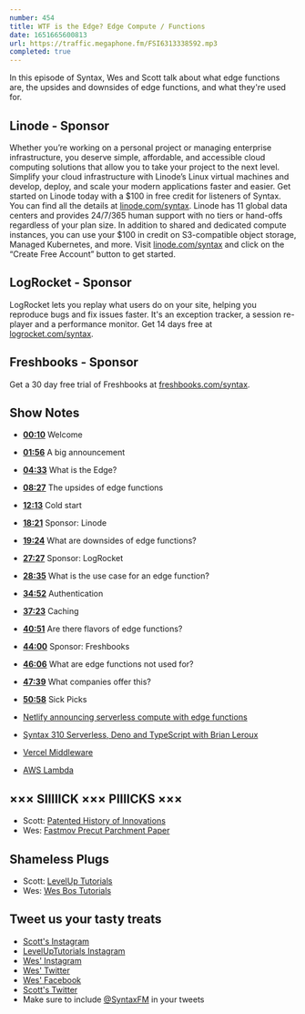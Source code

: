 ```yaml
---
number: 454
title: WTF is the Edge? Edge Compute / Functions
date: 1651665600813
url: https://traffic.megaphone.fm/FSI6313338592.mp3
completed: true
---
```


In this episode of Syntax, Wes and Scott talk about what edge functions are, the upsides and downsides of edge functions, and what they're used for.

## Linode  - Sponsor

Whether you’re working on a personal project or managing enterprise infrastructure, you deserve simple, affordable, and accessible cloud computing solutions that allow you to take your project to the next level. Simplify your cloud infrastructure with Linode’s Linux virtual machines and develop, deploy, and scale your modern applications faster and easier. Get started on Linode today with a $100 in free credit for listeners of Syntax. You can find all the details at [linode.com/syntax](https://linode.com/syntax). Linode has 11 global data centers and provides 24/7/365 human support with no tiers or hand-offs regardless of your plan size. In addition to shared and dedicated compute instances, you can use your $100 in credit on S3-compatible object storage, Managed Kubernetes, and more. Visit [linode.com/syntax](https://linode.com/syntax) and click on the “Create Free Account” button to get started.

## LogRocket - Sponsor

LogRocket lets you replay what users do on your site, helping you reproduce bugs and fix issues faster. It's an exception tracker, a session re-player and a performance monitor. Get 14 days free at [logrocket.com/syntax](https://logrocket.com/syntax).

## Freshbooks - Sponsor

Get a 30 day free trial of Freshbooks at [freshbooks.com/syntax](https://freshbooks.com/syntax).

## Show Notes

* **[00:10](#t=00:10)** Welcome
* **[01:56](#t=01:56)** A big announcement
* **[04:33](#t=04:33)** What is the Edge?
* **[08:27](#t=08:27)** The upsides of edge functions
* **[12:13](#t=12:13)** Cold start
* **[18:21](#t=18:21)** Sponsor: Linode
* **[19:24](#t=19:24)** What are downsides of edge functions?
* **[27:27](#t=27:27)** Sponsor: LogRocket
* **[28:35](#t=28:35)** What is the use case for an edge function?
* **[34:52](#t=34:52)** Authentication
* **[37:23](#t=37:23)** Caching
* **[40:51](#t=40:51)** Are there flavors of edge functions?
* **[44:00](#t=44:00)** Sponsor: Freshbooks
* **[46:06](#t=46:06)** What are edge functions not used for?
* **[47:39](#t=47:39)** What companies offer this?
* **[50:58](#t=50:58)** Sick Picks

* [Netlify announcing serverless compute with edge functions](https://www.netlify.com/blog/announcing-serverless-compute-with-edge-functions)

* [Syntax 310 Serverless, Deno and TypeScript with Brian Leroux](https://syntax.fm/show/310/serverless-deno-and-typescript-with-brian-leroux)

* [Vercel Middleware](https://vercel.com/docs/concepts/functions)

* [AWS Lambda](https://aws.amazon.com/lambda/)

## ××× SIIIIICK ××× PIIIICKS ×××

* Scott: [Patented History of Innovations](https://podcasts.apple.com/us/podcast/the-origin-of-zero/id1612089556?i=1000558099918)
* Wes: [Fastmov Precut Parchment Paper](https://amzn.to/3vf2y2Y)

## Shameless Plugs

* Scott: [LevelUp Tutorials](https://leveluptutorials.com/)
* Wes: [Wes Bos Tutorials](https://wesbos.com/courses)

## Tweet us your tasty treats

* [Scott's Instagram](https://www.instagram.com/stolinski/)
* [LevelUpTutorials Instagram](https://www.instagram.com/LevelUpTutorials/)
* [Wes' Instagram](https://www.instagram.com/wesbos/)
* [Wes' Twitter](https://twitter.com/wesbos)
* [Wes' Facebook](https://www.facebook.com/wesbos.developer)
* [Scott's Twitter](https://twitter.com/stolinski)
* Make sure to include [@SyntaxFM](https://twitter.com/SyntaxFM) in your tweets
